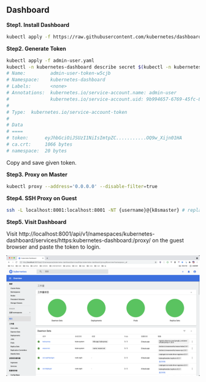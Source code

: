 ## Dashboard
**Step1. Install Dashboard**
```sh
kubectl apply -f https://raw.githubusercontent.com/kubernetes/dashboard/v2.0.0/aio/deploy/recommended.yaml
```
**Step2. Generate Token**
```sh
kubectl apply -f admin-user.yaml
kubectl -n kubernetes-dashboard describe secret $(kubectl -n kubernetes-dashboard get secret | grep admin-user | awk '{print $1}')
# Name:         admin-user-token-w5cjb
# Namespace:    kubernetes-dashboard
# Labels:       <none>
# Annotations:  kubernetes.io/service-account.name: admin-user
#               kubernetes.io/service-account.uid: 9b994657-6769-45fc-8937-e054e0a64d23
# 
# Type:  kubernetes.io/service-account-token
# 
# Data
# ====
# token:      eyJhbGciOiJSUzI1NiIsImtpZC...........OQ9w_Xijn01HA
# ca.crt:     1066 bytes
# namespace:  20 bytes
```
Copy and save given token.

**Step3. Proxy on Master**
```sh
kubectl proxy --address='0.0.0.0' --disable-filter=true
```
**Step4. SSH Proxy on Guest**
```sh
ssh -L localhost:8001:localhost:8001 -NT {username}@{k8smaster} # replace username@k8smaster with the username on master node ip
```
**Step5. Visit Dashboard**

Visit http://localhost:8001/api/v1/namespaces/kubernetes-dashboard/services/https:kubernetes-dashboard:/proxy/ on the guest browser and paste the token to login.

![visit dashboard on guest browser](./dashboard.png)
